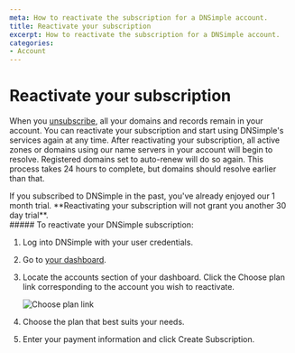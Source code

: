 ```yaml
---
meta: How to reactivate the subscription for a DNSimple account.
title: Reactivate your subscription
excerpt: How to reactivate the subscription for a DNSimple account.
categories:
- Account
---
```


# Reactivate your subscription

When you [unsubscribe](/articles/cancel-subscription), all your domains and records remain in your account. You can reactivate your subscription and start using DNSimple's services again at any time. After reactivating your subscription, all active zones or domains using our name servers in your account will begin to resolve. Registered domains set to auto-renew will do so again. This process takes 24 hours to complete, but domains should resolve earlier than that.

<warning>
If you subscribed to DNSimple in the past, you've already enjoyed our 1 month trial. **Reactivating your subscription will not grant you another 30 day trial**.
</warning>


<div class="section-steps" markdown="1">
##### To reactivate your DNSimple subscription:

1.  Log into DNSimple with your user credentials.
1.  Go to [your dashboard](https://dnsimple.com/dashboard).
1.  Locate the accounts section of your dashboard. Click the <label>Choose plan</label> link corresponding to the account you wish to reactivate.

    ![Choose plan link](/files/account-dashboard-reactivation.png)

1.  Choose the plan that best suits your needs.
1.  Enter your payment information and click <label>Create Subscription</label>.
</div>
